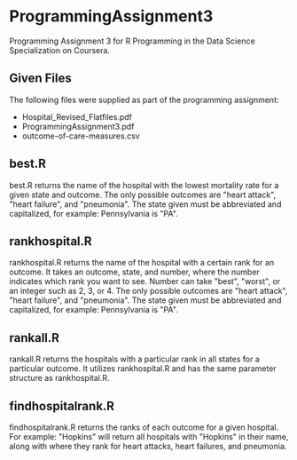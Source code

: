 # ProgrammingAssignment3
Programming Assignment 3 for R Programming in the Data Science Specialization on Coursera.

## Given Files
The following files were supplied as part of the programming assignment:
* Hospital_Revised_Flatfiles.pdf
* ProgrammingAssignment3.pdf
* outcome-of-care-measures.csv

## best.R
best.R returns the name of the hospital with the lowest mortality rate for a given state and outcome.
The only possible outcomes are "heart attack", "heart failure", and "pneumonia". The state given must be abbreviated and capitalized, for example: Pennsylvania is "PA".

## rankhospital.R
rankhospital.R returns the name of the hospital with a certain rank for an outcome. It takes an outcome, state, and number, where the number indicates which rank you want to see. Number can take "best", "worst", or an integer such as 2, 3, or 4.
The only possible outcomes are "heart attack", "heart failure", and "pneumonia". The state given must be abbreviated and capitalized, for example: Pennsylvania is "PA".

## rankall.R
rankall.R returns the hospitals with a particular rank in all states for a particular outcome. It utilizes rankhospital.R and has the same parameter structure as rankhospital.R.

## findhospitalrank.R
findhospitalrank.R returns the ranks of each outcome for a given hospital. For example: "Hopkins" will return all hospitals with "Hopkins" in their name, along with where they rank for heart attacks, heart failures, and pneumonia.
